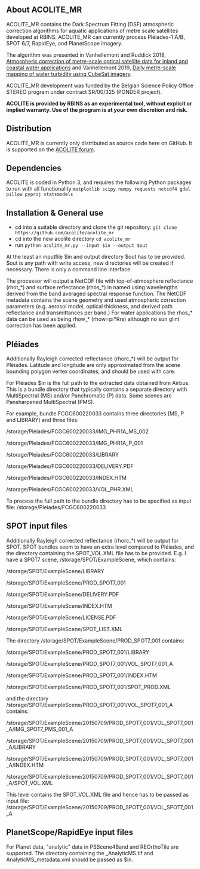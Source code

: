 ## About ACOLITE_MR
ACOLITE_MR contains the Dark Spectrum Fitting (DSF) atmospheric correction algorithms for aquatic applications of metre scale satellites developed at RBINS. ACOLITE_MR can currently process Pléiades-1 A/B, SPOT 6/7, RapidEye, and PlanetScope imagery.

The algorithm was presented in Vanhellemont and Ruddick 2018, [Atmospheric correction of metre-scale optical satellite data for inland and coastal water applications](https://www.sciencedirect.com/science/article/pii/S0034425718303481) and Vanhellemont 2019, [Daily metre-scale mapping of water turbidity using CubeSat imagery](https://doi.org/10.1364/OE.27.0A1372).

ACOLITE_MR development was funded by the Belgian Science Policy Office STEREO program under contract SR/00/325 (PONDER project).

**ACOLITE is provided by RBINS as an experimental tool, without explicit or implied warranty. Use of the program is at your own discretion and risk.**

## Distribution
ACOLITE_MR is currently only distributed as source code here on GitHub. It is supported on the [ACOLITE forum](https://odnature.naturalsciences.be/remsem/acolite-forum/viewforum.php?f=15). 

## Dependencies
ACOLITE is coded in Python 3, and requires the following Python packages to run with all functionality:`matplotlib scipy numpy requests netcdf4 gdal pillow pyproj statsmodels`

## Installation & General use
* cd into a suitable directory and clone the git repository: `git clone https://github.com/acolite/acolite_mr`
* cd into the new acolite directory `cd acolite_mr`
* run `python acolite_mr.py --input $in --output $out`

At the least an inputfile $in and output directory $out has to be provided. $out is any path with write access, new directories will be created if necessary. There is only a command line interface.

The processor will output a NetCDF file with top-of-atmosphere reflectance (rhot_\*) and surface reflectance (rhos_\*) in named using wavelengths derived from the band averaged spectral response function. The NetCDF metadata contains the scene geometry and used atmospheric correction parameters (e.g. aerosol model, optical thickness, and derived path reflectance and transmittances per band.) For water applications the rhos_\* data can be used as being rhow_\* (rhow=pi\*Rrs) although no sun glint correction has been applied.

## Pléiades
Additionally Rayleigh corrected reflectance (rhorc_\*) will be output for Pléiades. Latitude and longitude are only  approximated from the scene bounding polygon vertex coordinates, and should be used with care. 

For Pléiades $in is the full path to the extracted data obtained from Airbus. This is a bundle directory that typically contains a separate directory with MultiSpectral (MS) and/or Panchromatic (P) data. Some scenes are Pansharpened MultiSpectral (PMS). 

For example, bundle FCGC600220033 contains three directories (MS, P and LIBRARY) and three files:

/storage/Pleiades/FCGC600220033/IMG_PHR1A_MS_002

/storage/Pleiades/FCGC600220033/IMG_PHR1A_P_001

/storage/Pleiades/FCGC600220033/LIBRARY

/storage/Pleiades/FCGC600220033/DELIVERY.PDF

/storage/Pleiades/FCGC600220033/INDEX.HTM

/storage/Pleiades/FCGC600220033/VOL_PHR.XML


To process the full path to the bundle directory has to be specified as input file: /storage/Pleiades/FCGC600220033

## SPOT input files
Additionally Rayleigh corrected reflectance (rhorc_\*) will be output for SPOT. SPOT bundles seem to have an extra level compared to Pléiades, and the directory containing the SPOT_VOL.XML file has to be provided. E.g. I have a SPOT7 scene, /storage/SPOT/ExampleScene, which contains:

/storage/SPOT/ExampleScene/LIBRARY

/storage/SPOT/ExampleScene/PROD_SPOT7_001

/storage/SPOT/ExampleScene/DELIVERY.PDF

/storage/SPOT/ExampleScene/INDEX.HTM

/storage/SPOT/ExampleScene/LICENSE.PDF

/storage/SPOT/ExampleScene/SPOT_LIST.XML


The directory /storage/SPOT/ExampleScene/PROD_SPOT7_001 contains:

/storage/SPOT/ExampleScene/PROD_SPOT7_001/LIBRARY

/storage/SPOT/ExampleScene/PROD_SPOT7_001/VOL_SPOT7_001_A

/storage/SPOT/ExampleScene/PROD_SPOT7_001/INDEX.HTM

/storage/SPOT/ExampleScene/PROD_SPOT7_001/SPOT_PROD.XML


and the directory /storage/SPOT/ExampleScene/PROD_SPOT7_001/VOL_SPOT7_001_A contains:

/storage/SPOT/ExampleScene/20150709/PROD_SPOT7_001/VOL_SPOT7_001_A/IMG_SPOT7_PMS_001_A

/storage/SPOT/ExampleScene/20150709/PROD_SPOT7_001/VOL_SPOT7_001_A/LIBRARY

/storage/SPOT/ExampleScene/20150709/PROD_SPOT7_001/VOL_SPOT7_001_A/INDEX.HTM

/storage/SPOT/ExampleScene/20150709/PROD_SPOT7_001/VOL_SPOT7_001_A/SPOT_VOL.XML

This level contains the SPOT_VOL.XML file and hence has to be passed as input file: /storage/SPOT/ExampleScene/20150709/PROD_SPOT7_001/VOL_SPOT7_001_A

## PlanetScope/RapidEye input files
For Planet data, "analytic" data in PSScene4Band and REOrthoTile are supported. The directory containing the _AnalyticMS.tif and AnalyticMS_metadata.xml should be passed as $in.
